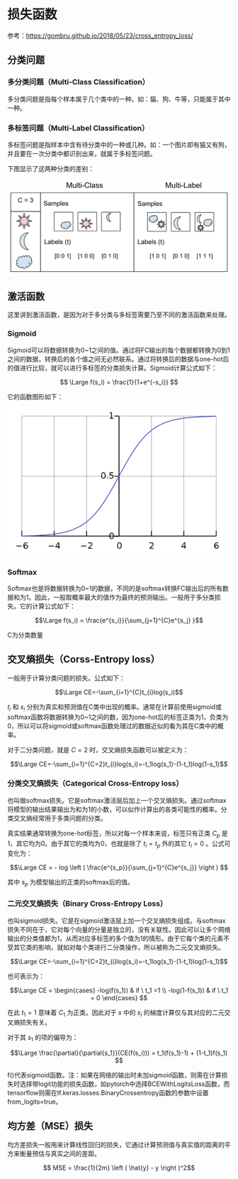# 损失函数  

参考：<https://gombru.github.io/2018/05/23/cross_entropy_loss/>  

## 分类问题  

### 多分类问题（Multi-Class Classification）  

多分类问题是指每个样本属于几个类中的一种。如：猫、狗、牛等，只能属于其中一种。

### 多标签问题（Multi-Label Classification）  

多标签问题是指样本中含有待分类中的一种或几种。如：一个图片即有猫又有狗，并且要在一次分类中都识别出来，就属于多标签问题。  

下图显示了这两种分类的差别：

![图1](../images/multiclass_multilabel.png)

## 激活函数  

这里讲到激活函数，是因为对于多分类与多标签需要乃至不同的激活函数来处理。  

### Sigmoid  

Sigmoid可以将数据转换为0~1之间的值。通过将FC输出的每个数据都转换为0到1之间的数据，转换后的各个值之间无必然联系。通过将转换后的数据与one-hot后的值进行比较，就可以进行多标签的分类损失计算。Sigmoid计算公式如下：

$$  
\Large f(s_i) = \frac{1}{1+e^{-s_i}}
$$  

它的函数图形如下：

![图2](../images/sigmoid.png)  

### Softmax  

Softmax也是将数据转换为0~1的数据，不同的是softmax转换FC输出后的所有数据和为1。因此，一般取概率最大的值作为最终的预测输出。一般用于多分类损失。它的计算公式如下：  

$$\Large f(s_i) = \frac{e^{s_i}}{\sum_{j=1}^{C}e^{s_j} }$$  

C为分类数量

## 交叉熵损失（Corss-Entropy loss）  

一般用于计算分类问题的损失。公式如下：  

$$\Large CE=-\sum_{i=1}^{C}t_{i}log(s_i)$$  

$t_i$ 和 $s_i$ 分别为真实和预测值在C类中出现的概率。通常在计算前使用sigmoid或softmax函数将数据转换为0~1之间的数，因为one-hot后的标签正类为1，负类为0，所以可以将sigmoid或softmax函数处理过的数据近似的看为其在C类中的概率。  

对于二分类问题，就是 $C=2$ 时，交叉熵损失函数可以被定义为：  

$$\Large CE=-\sum_{i=1}^{C=2}t_{i}log(s_i)=-t_1log(s_1)-(1-t_1)log(1-s_1)$$  

### 分类交叉熵损失（Categorical Cross-Entropy loss）  

也叫做softmax损失。它是softmax激活层后加上一个交叉熵损失。通过softmax将模型的输出结果输出为和为1的小数，可以似作计算出的各类可能性的概率。分类交叉熵经常用于多类问题的分类。

真实结果通常转换为one-hot标签，所以对每一个样本来说，标签只有正类 $C_p$ 是1，其它均为0。由于其它的类均为0，也就是除了 $t_i=t_p$ 外的其它 $t_i = 0$ 。公式可变化为：

$$\Large CE = - log \left ( \frac{e^{s_p}}{\sum_{j=1}^{C}e^{s_j}} \right ) $$  

其中 $s_p$ 为模型输出的正类的softmax后的值。  

### 二元交叉熵损失（Binary Cross-Entropy Loss）  

也叫sigmoid损失。它是在sigmoid激活层上加一个交叉熵损失组成。与softmax损失不同在于，它对每个向量的分量是独立的，没有关联性。因此可以让多个网络输出的分类值都为1，从而对应多标签的多个值为1的情形。由于它每个类的元素不受其它类的影响，就如对每个类进行二分类操作，所以被称为二元交叉熵损失。

$$\Large CE=-\sum_{i=1}^{C=2}t_{i}log(s_i)=-t_1log(s_1)-(1-t_1)log(1-s_1)$$  

也可表示为：

$$\Large CE =  
    \begin{cases}  
        -log(f(s_1)) & if \ t_1 =1 \\  
        -log(1-f(s_1)) & if \ t_1 = 0  
    \end{cases}  
$$  

在此 $t_1 = 1$ 意味着 $C_1$ 为正类。因此对于 $s$ 中的 $s_i$ 的梯度计算仅与其对应的二元交叉熵损失有关。  

对于其 $s_1$ 的项的偏导为：

$$\Large \frac{\partial}{\partial{s_1}}(CE(f(s_i))) = t_1(f(s_1)-1) + (1-t_1)f(s_1) $$  

f()代表sigmoid函数。注：如果在网络的输出时未加sigmoid函数，则需在计算损失时选择带logit功能的损失函数，如pytorch中选择BCEWithLogitsLoss函数，而tensorflow则需在tf.keras.losses.BinaryCrossentropy函数的参数中设置from_logits=true。

## 均方差（MSE）损失  

均方差损失一般用来计算线性回归的损失，它通过计算预测值与真实值的距离的平方来衡量预估与真实之间的差距。  

$$ MSE = \frac{1}{2m} \left ( \hat{y} - y \right )^2$$  
